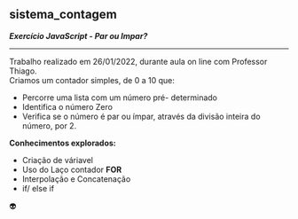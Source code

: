 ## sistema_contagem

**_Exercício JavaScript - Par ou Impar?_**
***
Trabalho realizado em 26/01/2022, durante aula on line com Professor Thiago. <br>
Criamos um contador simples, de 0 a 10 que:<br>
 - Percorre uma lista com um número pré- determinado 
 - Identifica o número Zero <br>
 - Verifica se o número é par ou ímpar, através da divisão inteira do número, por 2. <br>

**Conhecimentos explorados:**
- Criação de váriavel <br>
- Uso do Laço contador **FOR** <br>
- Interpolação e Concatenação <br>
- if/ else if <br>
 
:alien:
